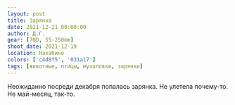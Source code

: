 ```yaml
---
layout: post
title: Зарянка
date: 2021-12-21 00:00:00
author: Д.Г.
gear: [70D, 55-250mm]
shoot_date: 2021-12-19
location: Нахабино
colors: ['c4d8f5', '031a17']
tags: [животные, птицы, мухоловки, зарянки]
---
```

Неожиданно посреди декабря попалась зарянка. Не улетела почему-то. Не май-месяц, так-то.
